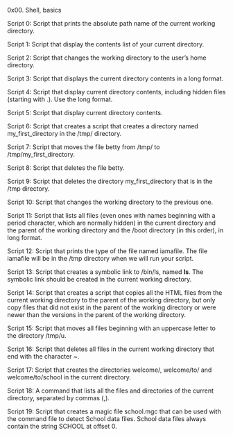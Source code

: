 0x00. Shell, basics

Script 0: Script that prints the absolute path name of the current working directory.

Script 1: Script that display the contents list of your current directory.

Script 2: Script that changes the working directory to the user’s home directory.

Script 3: Script that displays the current directory contents in a long format.

Script 4: Script that display current directory contents, including hidden files (starting with .). Use the long format.

Script 5: Script that display current directory contents.

Script 6: Script that creates a script that creates a directory named my_first_directory in the /tmp/ directory.

Script 7: Script that moves the file betty from /tmp/ to /tmp/my_first_directory.

Script 8: Script that deletes the file betty.

Script 9: Script that deletes the directory my_first_directory that is in the /tmp directory.

Script 10: Script that changes the working directory to the previous one.

Script 11: Script that lists all files (even ones with names beginning with a period character, which are normally hidden) in the current directory and the parent of the working directory and the /boot directory (in this order), in long format.

Script 12: Script that prints the type of the file named iamafile. The file iamafile will be in the /tmp directory when we will run your script.

Script 13: Script that creates a symbolic link to /bin/ls, named __ls__. The symbolic link should be created in the current working directory.

Script 14: Script that creates a script that copies all the HTML files from the current working directory to the parent of the working directory, but only copy files that did not exist in the parent of the working directory or were newer than the versions in the parent of the working directory.

Script 15: Script that moves all files beginning with an uppercase letter to the directory /tmp/u.

Script 16: Script that deletes all files in the current working directory that end with the character ~.

Script 17: Script that creates the directories welcome/, welcome/to/ and welcome/to/school in the current directory.

Script 18: A command that lists all the files and directories of the current directory, separated by commas (,).

Script 19: Script that creates a magic file school.mgc that can be used with the command file to detect School data files. School data files always contain the string SCHOOL at offset 0.
